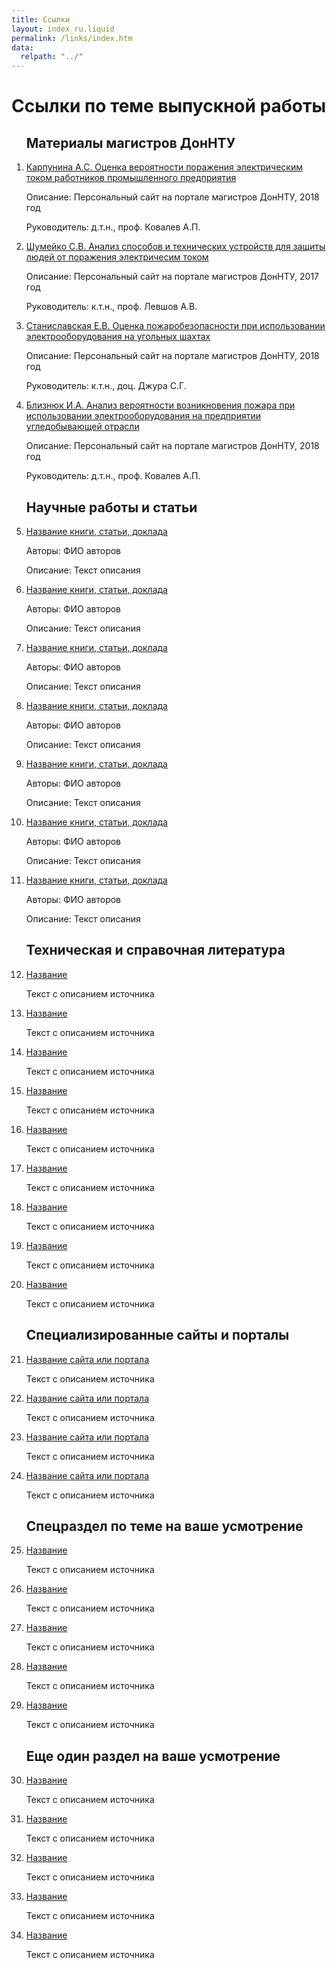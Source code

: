 ```yaml
---
title: Ссылки
layout: index_ru.liquid
permalink: /links/index.htm
data:
  relpath: "../"
---
```

# Ссылки по теме выпускной работы

<ol>

## Материалы магистров ДонНТУ

<li class=list>
  <a href="https://masters.donntu.ru/2018/etf/karpunina/">Карпунина А.С. Оценка вероятности поражения электрическим током работников промышленного предприятия</a>
  <p><span class=cat>Описание: </span>Персональный сайт на портале магистров ДонНТУ, 2018 год</p>
  <p><span class=cat>Руководитель:</span> д.т.н., проф. Ковалев А.П.</p> 
</li>
<li class=list>
  <a href="https://masters.donntu.ru/2017/etf/shumeiko/">Шумейко С.В. Анализ способов и технических устройств для защиты людей от поражения электричесим током</a>
  <p><span class=cat>Описание: </span>Персональный сайт на портале магистров ДонНТУ, 2017 год</p>
  <p><span class=cat>Руководитель:</span> к.т.н., проф. Левшов А.В.</p> 
</li>
<li class=list>
  <a href="https://masters.donntu.ru/2018/etf/stanislavskaya">Станиславская Е.В. Оценка пожаробезопасности при использовании электрооборудования на угольных шахтах</a>
  <p><span class=cat>Описание: </span>Персональный сайт на портале магистров ДонНТУ, 2018 год</p>
  <p><span class=cat>Руководитель:</span> к.т.н., доц. Джура С.Г.</p> 
</li>
<li class=list>
  <a href="https://masters.donntu.ru/2018/etf/stanislavskaya">Близнюк И.А. Анализ вероятности возникновения пожара при использовании электрооборудования на предприятии угледобывающей отрасли</a>
  <p><span class=cat>Описание: </span>Персональный сайт на портале магистров ДонНТУ, 2018 год</p>
  <p><span class=cat>Руководитель:</span> д.т.н., проф. Ковалев А.П.</p> 
</li>

## Научные работы и статьи

<li class=list>
  <a href="#">Название книги, статьи, доклада </a>
  <p><span class=cat>Авторы:</span> ФИО авторов </p> 
  <p><span class=cat>Описание:</span> Текст описания</p>
</li>
<li class=list>
  <a href="#">Название книги, статьи, доклада </a>
  <p><span class=cat>Авторы:</span> ФИО авторов </p> 
  <p><span class=cat>Описание:</span> Текст описания</p>
</li>
<li class=list>
  <a href="#">Название книги, статьи, доклада </a>
  <p><span class=cat>Авторы:</span> ФИО авторов </p> 
  <p><span class=cat>Описание:</span> Текст описания</p>
</li>
<li class=list>
  <a href="#">Название книги, статьи, доклада </a>
  <p><span class=cat>Авторы:</span> ФИО авторов </p> 
  <p><span class=cat>Описание:</span> Текст описания</p>
</li>
<li class=list>
  <a href="#">Название книги, статьи, доклада </a>
  <p><span class=cat>Авторы:</span> ФИО авторов </p> 
  <p><span class=cat>Описание:</span> Текст описания</p>
</li>
<li class=list>
  <a href="#">Название книги, статьи, доклада </a>
  <p><span class=cat>Авторы:</span> ФИО авторов </p> 
  <p><span class=cat>Описание:</span> Текст описания</p>
</li>
<li class=list>
  <a href="#">Название книги, статьи, доклада </a>
  <p><span class=cat>Авторы:</span> ФИО авторов </p> 
  <p><span class=cat>Описание:</span> Текст описания</p>
</li>

## Техническая и справочная литература

<li class=list>
  <a href="#">Название</a>
  <p>Текст c описанием источника</p> 
</li>
<li class=list>
  <a href="#">Название</a>
  <p>Текст c описанием источника</p> 
</li>
<li class=list>
  <a href="#">Название</a>
  <p>Текст c описанием источника</p> 
</li>
<li class=list>
  <a href="#">Название</a>
  <p>Текст c описанием источника</p> 
</li>
<li class=list>
  <a href="#">Название</a>
  <p>Текст c описанием источника</p> 
</li>
<li class=list>
  <a href="#">Название</a>
  <p>Текст c описанием источника</p> 
</li>
<li class=list>
  <a href="#">Название</a>
  <p>Текст c описанием источника</p> 
</li>
<li class=list>
  <a href="#">Название</a>
  <p>Текст c описанием источника</p> 
</li>
<li class=list>
  <a href="#">Название</a>
  <p>Текст c описанием источника</p> 
</li>

## Специализированные сайты и порталы

<li class=list>
  <a href="#">Название сайта или портала</a>
  <p>Текст c описанием источника</p> 
</li>
<li class=list>
  <a href="#">Название сайта или портала</a>
  <p>Текст c описанием источника</p> 
</li>        
<li class=list>
  <a href="#">Название сайта или портала</a>
  <p>Текст c описанием источника</p> 
</li>
<li class=list>
  <a href="#">Название сайта или портала</a>
  <p>Текст c описанием источника</p> 
</li>                                     

## Cпецраздел по теме на ваше усмотрение
<li class=list>
  <a href="#">Название</a>
  <p>Текст c описанием источника</p> 
</li>
<li class=list>
  <a href="#">Название</a>
  <p>Текст c описанием источника</p> 
</li>
<li class=list>
  <a href="#">Название</a>
  <p>Текст c описанием источника</p> 
</li>
<li class=list>
  <a href="#">Название</a>
  <p>Текст c описанием источника</p> 
</li>
<li class=list>
  <a href="#">Название</a>
  <p>Текст c описанием источника</p> 
</li>

## Еще один раздел на ваше усмотрение

<li class=list>
  <a href="#">Название</a>
  <p>Текст c описанием источника</p> 
</li>
<li class=list>
  <a href="#">Название</a>
  <p>Текст c описанием источника</p>
</li>
<li class=list>
  <a href="#">Название</a>
  <p>Текст c описанием источника</p> 
</li>
<li class=list>
  <a href="#">Название</a>
  <p>Текст c описанием источника</p> 
</li>
<li class=list>
  <a href="#">Название</a>
  <p>Текст c описанием источника</p>
</li>

</ol>

